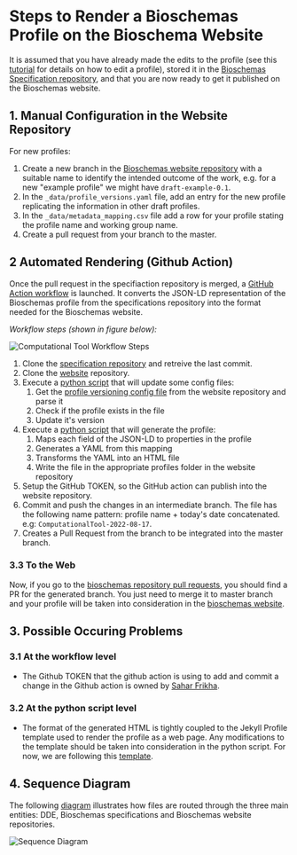 # Steps to Render a Bioschemas Profile on the Bioschema Website

It is assumed that you have already made the edits to the profile (see this [tutorial](/tutorials/dde/) for details on how to edit a profile), stored it in the [Bioschemas Specification repository](https://github.com/BioSchemas/specifications), and that you are now ready to get it published on the Bioschemas website.

## 1. Manual Configuration in the Website Repository
For new profiles:

1. Create a new branch in the [Bioschemas website repository](https://github.com/BioSchemas/bioschemas.github.io) with a suitable name to identify the intended outcome of the work, e.g. for a new "example profile" we might have `draft-example-0.1`.
1. In the `_data/profile_versions.yaml` file, add an entry for the new profile replicating the information in other draft profiles.
1. In the `_data/metadata_mapping.csv` file add a row for your profile stating the profile name and working group name.
1. Create a pull request from your branch to the master.

## 2 Automated Rendering (Github Action)

Once the pull request in the specifiaction repository is merged, a [GitHub Action workflow](.github/workflows/generate_profile_workflow.yml) is launched. It converts the JSON-LD representation of the Bioschemas profile from the specifications repository into the format needed for the Bioschemas website. 

*Workflow steps (shown in figure below):*

![Computational Tool Workflow Steps](https://i.imgur.com/XPC7M3k.png)

1. Clone the [specification repository](https://github.com/BioSchemas/specifications) and retreive the last commit.
1. Clone the [website](https://github.com/BioSchemas/bioschemas.github.io)  repository.
2. Execute a [python script](https://github.com/BioSchemas/specifications/blob/last-modif/.github/workflows/config_file_update_script.py) that will update some config files:
    1. Get the [profile versioning config file](https://github.com/BioSchemas/bioschemas.github.io/blob/profile-auto-generation/_data/profile_versions.yaml) from the website repository and parse it
    2. Check if the profile exists in the file
    3. Update it's version 
4. Execute a [python script](https://github.com/BioSchemas/specifications/blob/cleanup-branch/.github/workflows/profile_generation_script.py) that will generate the profile:
    1. Maps each field of the JSON-LD to properties in the profile
    1. Generates a YAML from this mapping
    1. Transforms the YAML into an HTML file
    1. Write the file in the appropriate profiles folder in the website repository
5. Setup the GitHub TOKEN, so the GitHub action can publish into the website repository. 
6. Commit and push the changes in an intermediate branch. The file has the following name pattern: profile name + today's date concatenated. e.g: `ComputationalTool-2022-08-17`.
7. Creates a Pull Request from the branch to be integrated into the master branch.

### 3.3  To the Web
Now, if you go to the [bioschemas repository pull requests](https://github.com/BioSchemas/bioschemas.github.io/pulls), you should find a PR for the generated branch.
You just need to merge it to master branch and your profile will be taken into consideration in the [bioschemas website](https://bioschemas.org/profiles/).

## 3. Possible Occuring Problems

### 3.1 At the workflow level

* The Github TOKEN that the github action is using to add and commit a change in the Github action is owned by [Sahar Frikha](https://github.com/sahar-frikha/).

### 3.2 At the python script level
* The format of the generated HTML is tightly coupled to the Jekyll Profile template used to render the profile as a web page. Any modifications to the template should be taken into consideration in the python script. For now, we are following this [template](https://github.com/BioSchemas/bioschemas.github.io/blob/render-dde-profile-json/_layouts/profile.html).

## 4. Sequence Diagram
The following [diagram](https://app.diagrams.net/#G1xGR7iElX8lD3Dq7Eqg4mpsfbLuVyE0dx) illustrates how files are routed through the three main entities: DDE, Bioschemas specifications and Bioschemas website repositories.


![Sequence Diagram](https://i.imgur.com/47Mff4k.png)